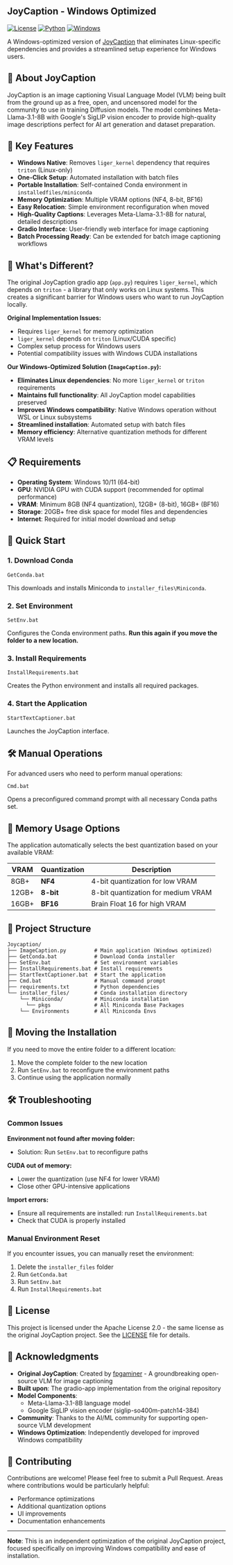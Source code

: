 ##  JoyCaption - Windows Optimized

[![License](https://img.shields.io/badge/License-Apache%202.0-blue.svg)](https://opensource.org/licenses/Apache-2.0)
[![Python](https://img.shields.io/badge/Python-3.8%2B-blue)](https://www.python.org/)
[![Windows](https://img.shields.io/badge/Platform-Windows-blue)](https://www.microsoft.com/windows/)

A Windows-optimized version of [JoyCaption](https://github.com/fpgaminer/joycaption/tree/main/gradio-app) that eliminates Linux-specific dependencies and provides a streamlined setup experience for Windows users.

## 🎯 About JoyCaption

JoyCaption is an image captioning Visual Language Model (VLM) being built from the ground up as a free, open, and uncensored model for the community to use in training Diffusion models. The model combines Meta-Llama-3.1-8B with Google's SigLIP vision encoder to provide high-quality image descriptions perfect for AI art generation and dataset preparation.

## 🚀 Key Features

- **Windows Native**: Removes `liger_kernel` dependency that requires `triton` (Linux-only)
- **One-Click Setup**: Automated installation with batch files
- **Portable Installation**: Self-contained Conda environment in `installedfiles/miniconda`
- **Memory Optimization**: Multiple VRAM options (NF4, 8-bit, BF16)
- **Easy Relocation**: Simple environment reconfiguration when moved
- **High-Quality Captions**: Leverages Meta-Llama-3.1-8B for natural, detailed descriptions
- **Gradio Interface**: User-friendly web interface for image captioning
- **Batch Processing Ready**: Can be extended for batch image captioning workflows

## 🔧 What's Different?

The original JoyCaption gradio app (`app.py`) requires `liger_kernel`, which depends on `triton` - a library that only works on Linux systems. This creates a significant barrier for Windows users who want to run JoyCaption locally.

**Original Implementation Issues:**
- Requires `liger_kernel` for memory optimization
- `liger_kernel` depends on `triton` (Linux/CUDA specific)
- Complex setup process for Windows users
- Potential compatibility issues with Windows CUDA installations

**Our Windows-Optimized Solution (`ImageCaption.py`):**
- **Eliminates Linux dependencies**: No more `liger_kernel` or `triton` requirements
- **Maintains full functionality**: All JoyCaption model capabilities preserved
- **Improves Windows compatibility**: Native Windows operation without WSL or Linux subsystems
- **Streamlined installation**: Automated setup with batch files
- **Memory efficiency**: Alternative quantization methods for different VRAM levels

## 📋 Requirements

- **Operating System**: Windows 10/11 (64-bit)
- **GPU**: NVIDIA GPU with CUDA support (recommended for optimal performance)
- **VRAM**: Minimum 8GB (NF4 quantization), 12GB+ (8-bit), 16GB+ (BF16)
- **Storage**: 20GB+ free disk space for model files and dependencies
- **Internet**: Required for initial model download and setup

## 🚀 Quick Start

### 1. Download Conda
```batch
GetConda.bat
```
This downloads and installs Miniconda to `installer_files\Miniconda`.

### 2. Set Environment
```batch
SetEnv.bat
```
Configures the Conda environment paths. **Run this again if you move the folder to a new location.**

### 3. Install Requirements
```batch
InstallRequirements.bat
```
Creates the Python environment and installs all required packages.

### 4. Start the Application
```batch
StartTextCaptioner.bat
```
Launches the JoyCaption interface.

## 🛠️ Manual Operations

For advanced users who need to perform manual operations:

```batch
Cmd.bat
```
Opens a preconfigured command prompt with all necessary Conda paths set.

## 💾 Memory Usage Options

The application automatically selects the best quantization based on your available VRAM:

| VRAM | Quantization | Description |
|------|--------------|-------------|
| 8GB+ | **NF4** | 4-bit quantization for low VRAM |
| 12GB+ | **8-bit** | 8-bit quantization for medium VRAM |
| 16GB+ | **BF16** | Brain Float 16 for high VRAM |

## 📁 Project Structure

```
Joycaption/
├── ImageCaption.py         # Main application (Windows optimized)
├── GetConda.bat            # Download Conda installer
├── SetEnv.bat              # Set environment variables
├── InstallRequirements.bat # Install requirements
├── StartTextCaptioner.bat  # Start the application
├── Cmd.bat                 # Manual command prompt
├── requirements.txt        # Python dependencies
└── installer_files/        # Conda installation directory
    └── Miniconda/          # Miniconda installation
      └── pkgs              # All Miniconda Base Packages
    └── Environments        # All Miniconda Envs
```

## 🔄 Moving the Installation

If you need to move the entire folder to a different location:

1. Move the complete folder to the new location
2. Run `SetEnv.bat` to reconfigure the environment paths
3. Continue using the application normally

## 🛠️ Troubleshooting

### Common Issues

**Environment not found after moving folder:**
- Solution: Run `SetEnv.bat` to reconfigure paths

**CUDA out of memory:**
- Lower the quantization (use NF4 for lower VRAM)
- Close other GPU-intensive applications

**Import errors:**
- Ensure all requirements are installed: run `InstallRequirements.bat`
- Check that CUDA is properly installed

### Manual Environment Reset

If you encounter issues, you can manually reset the environment:

1. Delete the `installer_files` folder
2. Run `GetConda.bat`
3. Run `SetEnv.bat`
4. Run `InstallRequirements.bat`

## 📝 License

This project is licensed under the Apache License 2.0 - the same license as the original JoyCaption project. See the [LICENSE](LICENSE) file for details.

## 🙏 Acknowledgments

- **Original JoyCaption**: Created by [fpgaminer](https://github.com/fpgaminer/joycaption) - A groundbreaking open-source VLM for image captioning
- **Built upon**: The gradio-app implementation from the original repository
- **Model Components**: 
  - Meta-Llama-3.1-8B language model
  - Google SigLIP vision encoder (siglip-so400m-patch14-384)
- **Community**: Thanks to the AI/ML community for supporting open-source VLM development
- **Windows Optimization**: Independently developed for improved Windows compatibility

## 🤝 Contributing

Contributions are welcome! Please feel free to submit a Pull Request. Areas where contributions would be particularly helpful:

- Performance optimizations
- Additional quantization options
- UI improvements
- Documentation enhancements



---

**Note**: This is an independent optimization of the original JoyCaption project, focused specifically on improving Windows compatibility and ease of installation.
